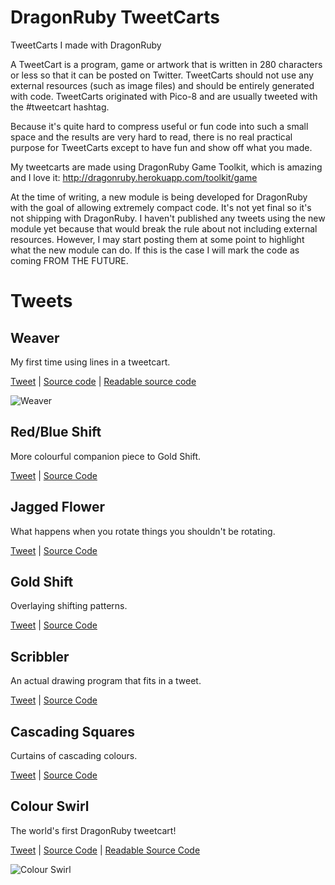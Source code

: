 # DragonRuby TweetCarts
TweetCarts I made with DragonRuby

A TweetCart is a program, game or artwork that is written in 280 characters or less so that it can be posted on Twitter. TweetCarts should not use any external resources (such as image files) and should be entirely generated with code. TweetCarts originated with Pico-8 and are usually tweeted with the #tweetcart hashtag.

Because it's quite hard to compress useful or fun code into such a small space and the results are very hard to read, there is no real practical purpose for TweetCarts except to have fun and show off what you made.

My tweetcarts are made using DragonRuby Game Toolkit, which is amazing and I love it: http://dragonruby.herokuapp.com/toolkit/game

At the time of writing, a new module is being developed for DragonRuby with the goal of allowing extremely compact code. It's not yet final so it's not shipping with DragonRuby. I haven't published any tweets using the new module yet because that would break the rule about not including external resources. However, I may start posting them at some point to highlight what the new module can do. If this is the case I will mark the code as coming FROM THE FUTURE.

# Tweets

## Weaver
My first time using lines in a tweetcart.

[Tweet](https://twitter.com/Groteskly/status/1388909952895488000) | [Source code](https://github.com/oeloeloel/tweetcarts/blob/main/weaver/main.rb) | [Readable source code](https://github.com/oeloeloel/tweetcarts/blob/main/weaver/readable.rb)

![Weaver](https://github.com/oeloeloel/tweetcarts/blob/main/weaver/weaver20fps.gif)

## Red/Blue Shift
More colourful companion piece to Gold Shift.

[Tweet](https://twitter.com/Groteskly/status/1385973275440951298?s=20) | [Source Code]()

## Jagged Flower
What happens when you rotate things you shouldn't be rotating.

[Tweet](https://twitter.com/Groteskly/status/1383536744646144005?s=20) | [Source Code](https://github.com/oeloeloel/tweetcarts/blob/main/jagged-flower/main.rb)

## Gold Shift
Overlaying shifting patterns.

[Tweet](https://twitter.com/Groteskly/status/1381247966447566850?s=20) | [Source Code](https://github.com/oeloeloel/tweetcarts/blob/main/gold-shift/main.rb)

## Scribbler
An actual drawing program that fits in a tweet.

[Tweet](https://twitter.com/Groteskly/status/1375841823361490944?s=20) | [Source Code](https://github.com/oeloeloel/tweetcarts/blob/main/scribbler/main.rb)

## Cascading Squares
Curtains of cascading colours.

[Tweet](https://twitter.com/Groteskly/status/1373668110482427906?s=20) | [Source Code](https://github.com/oeloeloel/tweetcarts/blob/main/cascading-squares/main.rb)

## Colour Swirl
The world's first DragonRuby tweetcart!

[Tweet](https://twitter.com/Groteskly/status/1370904286742380548?s=20) | [Source Code](https://github.com/oeloeloel/tweetcarts/blob/main/colour-swirl/main.rb) | [Readable Source Code](https://github.com/oeloeloel/tweetcarts/blob/main/colour-swirl/readable.rb)

![Colour Swirl](https://github.com/oeloeloel/tweetcarts/blob/main/colour-swirl/colour-swirl.gif)
